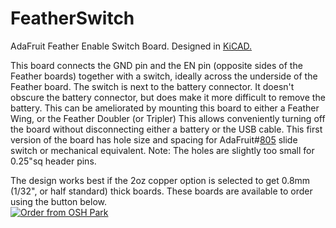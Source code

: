 # FeatherSwitch
AdaFruit Feather Enable Switch Board. Designed in <a href="http://kicad-pcb.org/">KiCAD.</a>

This board connects the GND pin and the EN pin (opposite sides of the Feather boards) together with a switch,
ideally across the underside of the Feather board. The switch is next to the battery connector.
It doesn't obscure the battery connector, but does make it more difficult to remove the battery.
This can be ameliorated by mounting this board to either a Feather Wing, or the Feather Doubler (or Tripler)
This allows conveniently turning off the board without disconnecting either a battery or the USB cable.
This first version of the board has hole size and spacing for AdaFruit#<a href="https://www.adafruit.com/product/805">805</a> slide switch or mechanical equivalent.
Note: The holes are slightly too small for 0.25"sq header pins.

The design works best if the 2oz copper option is selected to get 0.8mm (1/32", or half standard) thick boards. These boards are available to order using the button below.</br>
<a href="https://oshpark.com/shared_projects/68Dy2ual"><img src="https://oshpark.com/assets/badge-5b7ec47045b78aef6eb9d83b3bac6b1920de805e9a0c227658eac6e19a045b9c.png" alt="Order from OSH Park"></img></a>

